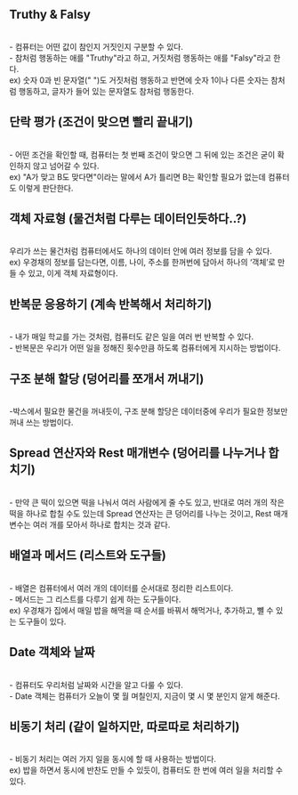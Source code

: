 Truthy & Falsy
---------------------------------------

<br/>- 컴퓨터는 어떤 값이 참인지 거짓인지 구분할 수 있다.
<br/>- 참처럼 행동하는 애를 "Truthy"라고 하고, 거짓처럼 행동하는 애를 "Falsy"라고 한다.
<br/>ex) 숫자 0과 빈 문자열(" ")도 거짓처럼 행동하고 반면에 숫자 1이나 다른 숫자는 참처럼 행동하고, 글자가 들어 있는 문자열도 참처럼 행동한다.

단락 평가 (조건이 맞으면 빨리 끝내기)
-------------------------------------

<br/>- 어떤 조건을 확인할 때, 컴퓨터는 첫 번째 조건이 맞으면 그 뒤에 있는 조건은 굳이 확인하지 않고 넘어갈 수 있다.
<br/>ex) "A가 맞고 B도 맞다면"이라는 말에서 A가 틀리면 B는 확인할 필요가 없는데 컴퓨터도 이렇게 판단한다.

객체 자료형 (물건처럼 다루는 데이터인듯하다..?)
-----------------------------------

<br/>우리가 쓰는 물건처럼 컴퓨터에서도 하나의 데이터 안에 여러 정보를 담을 수 있다.
<br/>ex) 우경채의 정보를 담는다면, 이름, 나이, 주소를 한꺼번에 담아서 하나의 ‘객체’로 만들 수 있고, 이게 객체 자료형이다.

반복문 응용하기 (계속 반복해서 처리하기)
----------------------------------------
<br/>- 내가 매일 학교를 가는 것처럼, 컴퓨터도 같은 일을 여러 번 반복할 수 있다.
<br/>- 반복문은 우리가 어떤 일을 정해진 횟수만큼 하도록 컴퓨터에게 지시하는 방법이다.
   
구조 분해 할당 (덩어리를 쪼개서 꺼내기)
--------------------------------------
<br/>-박스에서 필요한 물건을 꺼내듯이, 구조 분해 할당은 데이터중에 우리가 필요한 정보만 꺼내 쓰는 방법이다.


Spread 연산자와 Rest 매개변수 (덩어리를 나누거나 합치기)
----------------------------------------
<br/>- 만약 큰 떡이 있으면 떡을 나눠서 여러 사람에게 줄 수도 있고, 반대로 여러 개의 작은 떡을 하나로 합칠 수도 있는데 
Spread 연산자는 큰 덩어리를 나누는 것이고, Rest 매개변수는 여러 개를 모아서 하나로 합치는 것과 같다.
  
배열과 메서드 (리스트와 도구들)
-------------------------------
<br/>- 배열은 컴퓨터에서 여러 개의 데이터를 순서대로 정리한 리스트이다.
<br/>- 메서드는 그 리스트를 다루기 쉽게 하는 도구들이다.
<br/>ex) 우경채가 집에서 매일 밥을 해먹을 때 순서를 바꿔서 해먹거나, 추가하고, 뺼 수 있는 도구들이 있다.
  
Date 객체와 날짜
-------------------------------------
<br/>- 컴퓨터도 우리처럼 날짜와 시간을 알고 다룰 수 있다.
<br/>- Date 객체는 컴퓨터가 오늘이 몇 월 며칠인지, 지금이 몇 시 몇 분인지 알게 해준다.
  

비동기 처리 (같이 일하지만, 따로따로 처리하기)
---------------------------------------------
<br/>- 비동기 처리는 여러 가지 일을 동시에 할 때 사용하는 방법이다.
<br/>ex) 밥을 하면서 동시에 반찬도 만들 수 있듯이, 컴퓨터도 한 번에 여러 일을 처리할 수 있다.
